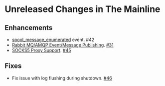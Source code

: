 # Unreleased Changes in The Mainline

## Enhancements

* [spool_message_enumerated](../reference/events/spool_message_enumerated.md)
  event. #42
* [Rabbit MQ/AMQP Event/Message Publishing](../userguide/policy/amqp.md). [#31](https://github.com/KumoCorp/kumomta/issues/31)
* [SOCKS5 Proxy Support](../userguide/operation/proxy.md). [#45](https://github.com/KumoCorp/kumomta/issues/45)

## Fixes

* Fix issue with log flushing during shutdown. [#46](https://github.com/KumoCorp/kumomta/issues/46)